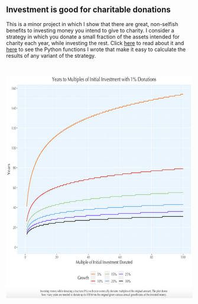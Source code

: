 ## Investment is good for charitable donations

This is a minor project in which I show that there are great, non-selfish benefits to investing money you intend to give to charity. I consider a strategy in which you donate a small fraction of the assets intended for charity each year, while investing the rest. Click [here](https://github.com/rjwthree/Invest-donate/blob/main/InvestDonate.pdf) to read about it and [here](https://github.com/rjwthree/Invest-donate/blob/main/InvestDonate.py) to see the Python functions I wrote that make it easy to calculate the results of any variant of the strategy.

&nbsp;

<p align="center">
<img src="https://github.com/rjwthree/Invest-Donate/blob/main/InvestDonate.png" width="700" height="600"/>
</p>
